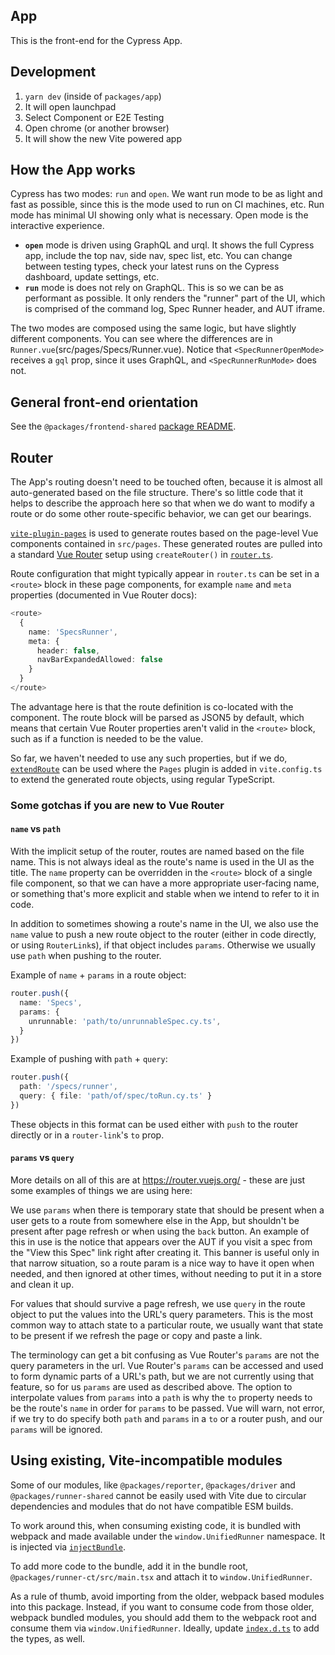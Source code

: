 ## App

This is the front-end for the Cypress App.

## Development

1. `yarn dev` (inside of `packages/app`)
2. It will open launchpad
3. Select Component or E2E Testing
3. Open chrome (or another browser)
4. It will show the new Vite powered app 

## How the App works

Cypress has two modes: `run` and `open`. We want run mode to be as light and fast as possible, since this is the mode used to run on CI machines, etc. Run mode has minimal UI showing only what is necessary. Open mode is the interactive experience.

- **`open`** mode is driven using GraphQL and urql. It shows the full Cypress app, include the top nav, side nav, spec list, etc. You can change between testing types, check your latest runs on the Cypress dashboard, update settings, etc.
- **`run`** mode is does not rely on GraphQL. This is so we can be as performant as possible. It only renders the "runner" part of the UI, which is comprised of the command log, Spec Runner header, and AUT iframe.

The two modes are composed using the same logic, but have slightly different components. You can see where the differences are in `Runner.vue`(src/pages/Specs/Runner.vue). Notice that `<SpecRunnerOpenMode>` receives a `gql` prop, since it uses GraphQL, and `<SpecRunnerRunMode>` does not.

## General front-end orientation

See the `@packages/frontend-shared` [package README](../frontend-shared/README.md).
## Router

The App's routing doesn't need to be touched often, because it is almost all auto-generated based on the file structure. There's so little code that it helps to describe the approach here so that when we do want to modify a route or do some other route-specific behavior, we can get our bearings.

[`vite-plugin-pages`](https://github.com/hannoeru/vite-plugin-pages) is used to generate routes based on the page-level Vue components contained in `src/pages`. These generated routes are pulled into a standard [Vue Router](https://router.vuejs.org/) setup using `createRouter()` in [`router.ts`](src/router/router.ts).

Route configuration that might typically appear in `router.ts` can be set in a `<route>` block in these page components, for example `name` and `meta` properties (documented in Vue Router docs):

```ts
<route>
  {
    name: 'SpecsRunner',
    meta: {
      header: false,
      navBarExpandedAllowed: false
    }
  }
</route>
```

The advantage here is that the route definition is co-located with the component. The route block will be parsed as JSON5 by default, which means that certain Vue Router properties aren't valid in the `<route>` block, such as if a function is needed to be the value. 

So far, we haven't needed to use any such properties, but if we do, [`extendRoute`](https://github.com/hannoeru/vite-plugin-pages#extendroute) can be used where the `Pages` plugin is added in `vite.config.ts` to extend the generated route objects, using regular TypeScript. 

### Some gotchas if you are new to Vue Router

#### `name` vs `path`

With the implicit setup of the router, routes are named based on the file name. This is not always ideal as the route's name is used in the UI as the title. The `name` property can be overridden in the `<route>` block of a single file component, so that we can have a more appropriate user-facing name, or something that's more explicit and stable when we intend to refer to it in code.

In addition to sometimes showing a route's name in the UI, we also use the `name` value to push a new route object to the router (either in code directly, or using `RouterLink`s), if that object includes `params`. Otherwise we usually use `path` when pushing to the router.

Example of `name` + `params` in a route object:

```ts
router.push({ 
  name: 'Specs', 
  params: {
    unrunnable: 'path/to/unrunnableSpec.cy.ts',
  } 
})    
```

Example of pushing with `path` + `query`: 

```ts
router.push({ 
  path: '/specs/runner', 
  query: { file: 'path/of/spec/toRun.cy.ts' } 
})
```

These objects in this format can be used either with `push` to the router directly or in a `router-link`'s `to` prop.

#### `params` vs `query`

More details on all of this are at https://router.vuejs.org/ - these are just some examples of things we are using here:

We use `params` when there is temporary state that should be present when a user gets to a route from somewhere else in the App, but shouldn't be present after page refresh or when using the `back` button. An example of this in use is the notice that appears over the AUT if you visit a spec from the "View this Spec" link right after creating it. This banner is useful only in that narrow situation, so a route param is a nice way to have it open when needed, and then ignored at other times, without needing to put it in a store and clean it up. 

For values that should survive a page refresh, we use `query` in the route object to put the values into the URL's query parameters. This is the most common way to attach state to a particular route, we usually want that state to be present if we refresh the page or copy and paste a link.

The terminology can get a bit confusing as Vue Router's `params` are not the query parameters in the url. Vue Router's `params` can be accessed and used to form dynamic parts of a URL's path, but we are not currently using that feature, so for us `params` are used as described above. The option to interpolate values from `params` into a `path` is why the `to` property needs to be the route's `name` in order for `params` to be passed. Vue will warn, not error, if we try to do specify both `path` and `params` in a `to` or a router push, and our `params` will be ignored.


## Using existing, Vite-incompatible modules

Some of our modules, like `@packages/reporter`, `@packages/driver` and `@packages/runner-shared` cannot be easily
used with Vite due to circular dependencies and modules that do not have compatible ESM builds.

To work around this, when consuming existing code, it is bundled with webpack and made available under the
`window.UnifiedRunner` namespace. It is injected via [`injectBundle`](./src/runner/injectBundle.ts).

To add more code to the bundle, add it in the bundle root, `@packages/runner-ct/src/main.tsx` and attach it to
`window.UnifiedRunner`.

As a rule of thumb, avoid importing from the older, webpack based modules into this package. Instead, if you want to consume code from those older, webpack bundled modules, you should add them to the webpack root and consume them via `window.UnifiedRunner`. Ideally, update [`index.d.ts`](./index.d.ts) to add the types, as well.


